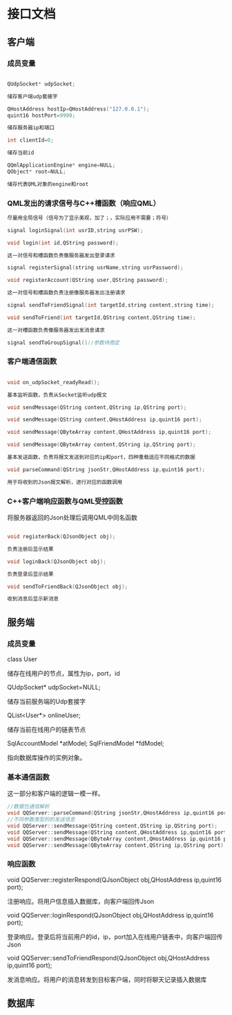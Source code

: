 # 接口文档

## 客户端

### 成员变量

```c++

QUdpSocket* udpSocket;

储存客户端udp套接字

QHostAddress hostIp=QHostAddress("127.0.0.1");
quint16 hostPort=9990;

储存服务器ip和端口

int clientId=0;

储存当前id

QQmlApplicationEngine* engine=NULL;
QObject* root=NULL;

储存代表QML对象的engine和root
```

### QML发出的请求信号与C++槽函数（响应QML）

```c++
尽量用全局信号（信号为了显示美观，加了；，实际应用不需要；符号）

signal loginSignal(int usrID,string usrPSW);

void login(int id,QString password);

这一对信号和槽函数负责像服务器发出登录请求

signal registerSignal(string usrName,string usrPassword);

void registerAccount(QString user,QString password);

这一对信号和槽函数负责注册像服务器发出注册请求

signal sendToFriendSignal(int targetId,string content,string time);

void sendToFriend(int targetId,QString content,QString time);

这一对槽函数负责像服务器发出发消息请求

signal sendToGroupSignal()//参数待商定
```

### 客户端通信函数

```c++

void on_udpSocket_readyRead();

基本监听函数，负责从Socket监听udp报文

void sendMessage(QString content,QString ip,QString port);

void sendMessage(QString content,QHostAddress ip,quint16 port);

void sendMessage(QByteArray content,QHostAddress ip,quint16 port);

void sendMessage(QByteArray content,QString ip,QString port);

基本发送函数，负责将报文发送到对应的ip和port，四种重载适应不同格式的数据

void parseCommand(QString jsonStr,QHostAddress ip,quint16 port);

用于将收到的Json报文解析，进行对应的函数调用

```
    
  
### C++客户端响应函数与QML受控函数


将服务器返回的Json处理后调用QML中同名函数

```c++

void registerBack(QJsonObject obj);

负责注册后显示结果

void loginBack(QJsonObject obj);

负责登录后显示结果

void sendToFriendBack(QJsonObject obj);

收到消息后显示新消息

```

## 服务端

### 成员变量

class User

储存在线用户的节点，属性为ip，port，id

QUdpSocket* udpSocket=NULL;

储存当前服务端的Udp套接字

QList<User*> onlineUser;

储存当前在线用户的链表节点

SqlAccountModel *atModel;
SqlFriendModel *fdModel;

指向数据库操作的实例对象。


### 基本通信函数

这一部分和客户端的逻辑一模一样。

```c++
//数据包通信解析
void QQServer::parseCommand(QString jsonStr,QHostAddress ip,quint16 port);
//不同参数类型的的发送信息
void QQServer::sendMessage(QString content,QString ip,QString port);
void QQServer::sendMessage(QString content,QHostAddress ip,quint16 port);
void QQServer::sendMessage(QByteArray content,QHostAddress ip,quint16 port);
void QQServer::sendMessage(QByteArray content,QString ip,QString port);
```
### 响应函数

void QQServer::registerRespond(QJsonObject obj,QHostAddress ip,quint16 port);

注册响应。将用户信息插入数据库，向客户端回传Json

void QQServer::loginRespond(QJsonObject obj,QHostAddress ip,quint16 port);

登录响应。登录后将当前用户的id，ip，port加入在线用户链表中，向客户端回传Json

void QQServer::sendToFriendRespond(QJsonObject obj,QHostAddress ip,quint16 port);

发消息响应。将用户的消息转发到目标客户端，同时将聊天记录插入数据库

## 数据库





